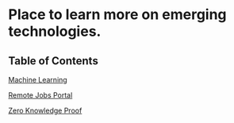 # Place to learn more on emerging technologies.

## Table of Contents

[Machine Learning](https://github.com/TincyThomas/Techora/tree/main/Machine%20Learning)

[Remote Jobs Portal](https://github.com/TincyThomas/Techora/tree/main/remote_work)

[Zero Knowledge Proof](https://github.com/TincyThomas/Techora/tree/main/Zero%20Knowledge%20Proof)
